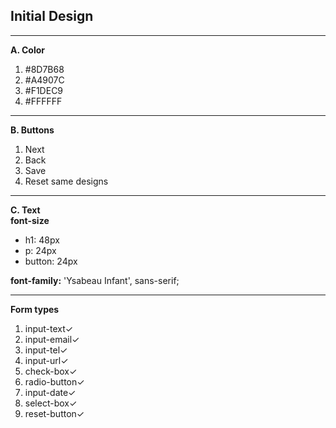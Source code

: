 ## **Initial Design**

---

**A. Color**
1. #8D7B68
2. #A4907C
3. #F1DEC9
4. #FFFFFF

---

**B. Buttons**
1. Next
2. Back
3. Save
4. Reset
same designs

---

**C. Text**\
**font-size**
- h1: 48px
- p: 24px
- button: 24px

**font-family:** 'Ysabeau Infant', sans-serif;

---

**Form types**
1. input-text✓
2. input-email✓
3. input-tel✓
4. input-url✓
5. check-box✓
6. radio-button✓
7. input-date✓
8. select-box✓
9. reset-button✓